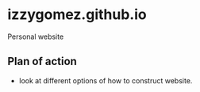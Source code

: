# izzygomez.github.io
Personal website

## Plan of action
* look at different options of how to construct website.
